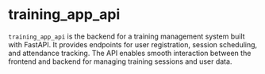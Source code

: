 # training_app_api
`training_app_api` is the backend for a training management system built with FastAPI. It provides endpoints for user registration, session scheduling, and attendance tracking. The API enables smooth interaction between the frontend and backend for managing training sessions and user data.
